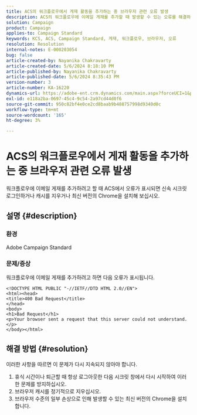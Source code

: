 ```yaml
---
title: ACS의 워크플로우에서 게재 활동을 추가하는 중 브라우저 관련 오류 발생
description: ACS의 워크플로우에 이메일 게재를 추가할 때 발생할 수 있는 오류를 해결하는 방법을 알아봅니다.
solution: Campaign
product: Campaign
applies-to: Campaign Standard
keywords: KCS, ACS, Campaign Standard, 게재, 워크플로우, 브라우저, 오류
resolution: Resolution
internal-notes: E-000203054
bug: false
article-created-by: Nayanika Chakravarty
article-created-date: 5/6/2024 8:18:10 PM
article-published-by: Nayanika Chakravarty
article-published-date: 5/6/2024 8:35:43 PM
version-number: 3
article-number: KA-16220
dynamics-url: https://adobe-ent.crm.dynamics.com/main.aspx?forceUCI=1&pagetype=entityrecord&etn=knowledgearticle&id=9fc90ebf-e50b-ef11-9f8a-6045bd0065b6
exl-id: e118a2ba-0697-45c4-9c54-2a97cd44d0f6
source-git-commit: 950c82bf4e0ce2cd8baab9b488757998d9340d0c
workflow-type: tm+mt
source-wordcount: '165'
ht-degree: 3%

---
```


# ACS의 워크플로우에서 게재 활동을 추가하는 중 브라우저 관련 오류 발생


워크플로우에 이메일 게재를 추가하려고 할 때 ACS에서 오류가 표시되면 신속 시크릿 로그인하거나 캐시를 지우거나 최신 버전의 Chrome을 설치해 보십시오.

## 설명 {#description}


### 환경

Adobe Campaign Standard

### 문제/증상

워크플로우에 이메일 게재를 추가하려고 하면 다음 오류가 표시됩니다.


```
<!DOCTYPE HTML PUBLIC "-//IETF//DTD HTML 2.0//EN">
<html><head>
<title>400 Bad Request</title>
</head>
<body>
<h1>Bad Request</h1>
<p>Your browser sent a request that this server could not understand.</p>
</body></html>
```



## 해결 방법 {#resolution}


이러한 사항을 따르면 이 문제가 다시 지속되지 않아야 합니다.

1. 휴식 시간이나 퇴근할 때 항상 로그아웃한 다음 시크릿 창에서 다시 시작하여 이러한 문제를 방지하십시오.
2. 브라우저 캐시를 정기적으로 지우십시오.
3. 브라우저 수준의 일부 손상으로 인해 발생할 수 있는 최신 버전의 Chrome을 설치합니다.
